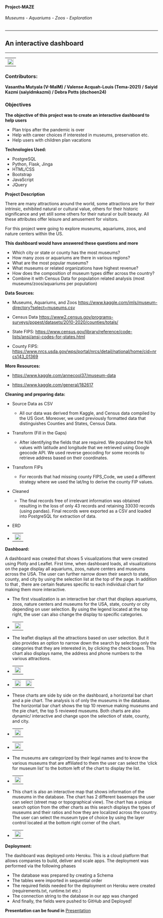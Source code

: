 <h4>Project-MAZE</h4><h6>Museums - Aquariums - Zoos - Exploration</h6>

____________________________________________________

## An interactive dashboard

_____________________________________________________

<table><tr><td align="center"><img src="Images/img12.jpg" width="100%"></tr></td></table>

### Contributors: 
**Vasantha Mutyala (V-MalM) / Valense Acquah-Louis (Tema-2021) / Saiyid Kazmi (saiyidmkazmi)  / Debra Potts (dschoen24)**

### Objectives
**The objective of this project was to create an interactive dashboard to help users**
* Plan trips after the pandemic is over
* Help with career choices if interested in museums, preservation etc.
* Help users with children plan vacations

**Technologies Used:**
* PostgreSQL
* Python, Flask, Jinga
* HTML/CSS
* Bootstrap
* JavaScript
* JQuery

**Project Description**

There are many attractions around the world, some attractions are for their intrinsic, exhibited natural or cultural value, others for their historic significance and yet still some others for their natural or built beauty. All these attributes offer leisure and amusement for visitors. 

For this project were going to explore museums, aquariums, zoos, and nature centers within the US.

**This dashboard would have answered these questions and more**
* Which city or state or county has the most museums? 
* How many zoos or aquariums are there in various regions? 
* What are the most popular museums?
* What museums or related organizations have highest revenue?
* How does the composition of museum types differ across the country?
* Combine it with Census Data for population related analysis (most museums/zoos/aquariums per     population)

**Data Sources:**
*	Museums, Aquariums, and Zoos
https://www.kaggle.com/imls/museum-directory?select=museums.csv
*	Census Data 
https://www2.census.gov/programs-surveys/popest/datasets/2010-2020/counties/totals/

*	State FIPS: 
https://www.census.gov/library/reference/code-lists/ansi/ansi-codes-for-states.html

*	County FIPS:
https://www.nrcs.usda.gov/wps/portal/nrcs/detail/national/home/cid=nrcs143_01369

**More Resources:**
* https://www.kaggle.com/annecool37/museum-data

* https://www.kaggle.com/general/182617

**Cleaning and preparing data:**
* Source Data as CSV
    * All our data was derived from Kaggle, and Census data compiled by the US Govt. Moreover, we used previously formatted data that distinguishes Counties and States, Census Data.   
* Transform (Fill in the Gaps)
    * After identifying the fields that are required. We populated the N/A values with latitude and longitude that we retrieved using Google geocode API. We used reverse geocoding for some records to retrieve address based on their coordinates. 
* Transform FIPs
	* For records that had missing county FIPS_Code, we used a different strategy where we used the lat/lng to derive the county FIP values.
* Cleaned
    * The final records free of irrelevant information was obtained resulting in the loss of only 43 records and retaining 33030 records (using pandas). Final records were exported as a CSV and loaded into PostgreSQL for extraction of data. 

* ERD
* <table><tr><td align="center"><img src="Images/ERD.jpg" width="100%"></tr></td></table>

**Dashboard:**

A dashboard was created that shows 5 visualizations that were created using Plotly and Leaflet. First time, when dashboard loads, all visualizations on the page display all aquariums, zoos, nature centers and museums across the USA. The user can further narrow down their search to state, county, and city by using the selection list at the top of the page. In addition to that , there are certain features specific to each individual chart for making them more interactive.

* The first visualization is an interactive bar chart that displays aquariums, zoos, nature centers and museums for the USA, state, county or city depending on user selection. By using the legend located at the top right, the user can also change the display to specific categories.  
* <table><tr><td align="center"><img src="Images/img1.jpg" width="100%"></tr></td></table>
    
* The leaflet displays all the attractions based on user selection. But it also provides an option to narrow down the search by selecting only the categories that they are interested in, by clicking the check boxes. This chart also displays name, the address and phone numbers to the various attractions.
* <table><tr><td align="center"><img src="Images/img2.jpg" width="100%"></tr></td></table>
* <table><tr><td align="center"><img src="Images/img6.jpg" width="100%"><td align="center"><img src="Images/img9.jpg" width="100%"></tr></table>
 
* These charts are side by side on the dashboard, a horizontal bar chart and a pie chart. The analysis is of only the museums in the database. The horizontal bar chart shows the top 10 revenue making museums and the pie chart, the top 5 reviewed museums. Both charts are also dynamic/ interactive and change upon the selection of state, county, and city.  

* <table><tr><td align="center"><img src="Images/img_rev1.jpg" width="100%"></tr></td></table>
* <table><tr><td align="center"><img src="Images/img_rev2.jpg" width="100%"></tr></td></table>

* The museums are categorized by their legal names and to know the various museums that are affiliated to them the user can select the ‘click for museum list’ to the bottom left of the chart to display the list.

* <table><tr><td align="center"><img src="Images/img8.jpg" width="100%"></tr></td></table>

* This chart is also an interactive map that shows information of the museums in the database. The chart has 2 different basemaps the user can select (street map or topographical view). The chart has a unique search option from the other charts as this search displays the types of museums and their ratios and how they are localized across the country. The user can select the museum type of choice by using the layer control located at the bottom right corner of the chart.

* <table><tr><td align="center"><img src="Images/img4.jpg" width="100%"></tr></td></table>

**Deployment:**

The dashboard was deployed onto Heroku. This is a cloud platform that allows companies to build, deliver and scale apps. The deployment was performed via the following phases
* The database was prepared by creating a Schema
* The tables were imported in sequential order
* The required fields needed for the deployment on Heroku were created (requirements.txt, runtime.txt etc.)
* The connection string to the database in our app was changed
* And finally, the fields were pushed to GitHub and Deployed! 

**Presentation can be found in** [Presentation](/Presentation) 